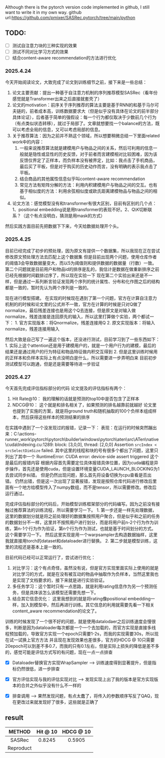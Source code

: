 Although there is the pytorch version code implemented in github, I still want to write it in my own way.
github url:https://github.com/pmixer/SASRec.pytorch/tree/main/python

## TODO:
- [ ] 测试自注意力块的三种实现的效果
- [ ] 测试不同对比学习方式的效果
- [ ] 结合content-aware recommendation的方法进行优化

### 2025.4.24
今天开始阅读论文，大致完成了论文到训练细节之前，接下来是一些总结：
1. 论文主要贡献：提出一种基于自注意力机制的序列推荐模型SASRec（看年份感觉就是Transformer出来之后直接就套壳了）
2. 论文的motivation：前序关于序列推荐的算法主要是基于RNN的和基于马尔可夫链的，前者成本高，训练数据要求大（但是似乎没有具体在论文的前半部分具体论证），后者基于简单的强假设：每一个行为都仅取决于少数前几个行为（有点类似状态转移），就过于局部了。文章就想要找一个balance的方法，既可以考虑全局的信息，又可以考虑局部的信息。
3. 关于推荐算法：因为之前并不熟这个领域，所以想要稍微总结一下里面related work中的内容：
    1. 一般来说推荐算法就是建模用户与物品之间的关系，然后可利用的信息一般就是隐性或显性的历史反馈，对于前者而言建模相对比较困难，因为该反馈仅界定了正样本，而负样本没有被界定，比如：我点击了手机商品，最后买了平板，但是对于购买的历史动作而言，没有明确的表示我点击了平板。
    2. 结合商品的其他属性信息似乎叫content-aware recommendation
    3. 常见方法有矩阵分解的方法：利用内积建模用户与物品之间的交互。也有基于相似度的方法：利用余弦相似度或欧氏距离建模物品与物品之间的相似。
4. 论文方法：感觉模型没有和transformer有很大区别，目前有区别的几个点：1、positional embedding说是用transformer的表现不好。2、Q\K切断联系？（这个有点没明白，猜测是用mask的方式）

然后实践方面目前先把数据下下来，今天给数据处理开个头。

### 2025.4.25
目前已经完成了初步的预处理，因为原文有提供一个数据集，所以我现在正在尝试修改原文预处理方法去匹配上这个数据集
但是目前出现两个问题，使用仓库作者的阈值3会导致数据量变大，而以5为阈值则和提供数据的数据量（行数）一致。
第二个问题就是目前用户和物品id的排序是乱的，我估计是数据在做重新排序之前已经先根据时间戳排过序了，所以现在实验一下
现在第二个实验出来还是不一样，但是通过一系列断言验证发现两个序列的统计属性、分布和化作图之后的结构都是一致的，暂时先认为两个序列是一致的。

现在进行模型搭建。
在实现的时候现在遇到了第一个问题，官方在计算自注意力机制的的时候和论文里的公式并不一致，官方在计算的时候是只对Q做了normalize，最后残差连接也是用这个Q去连接，但是原文是对输入做normalize，残差连接是连回原先的输入，所以这里打算做个实验，两个都试一下：
    1. 官方实现版本：将Qnormalize，残差连接用Q
    2. 原文实现版本：将输入normalize，残差连接用输入

然后大致是自己写了一遍这个版本，还没进行测试，目前学习到了一些东西如下：
    1. 实际上这个attention还是用于建模用户的，就是一个用户行为的建模，最后的结果还是通过用户的行为特征和物品特征做内积交互得到
    2. 但是这里训练时候用的正样本和负样本实际上有点没明白是什么，所以需要进一步弄明白来
目前初步测试模型可以跑通，但是还是需要等待进一步验证

### 2025.4.27
今天首先完成评估指标部分的代码
论文提及的评估指标有两个：
1. Hit Rate@10： 我的理解的话就是预测的top10中是否包含了正样本
2. NDCG@10： 这个就是和排名相关了，如果预测的排名越靠前就越好
论文里也提到了实施的方案，就是将ground truth和随机抽取的100个负样本组成样本，然后获得这些样本的预测结果的排序

在实践中遇到了一个没发现过的报错，记录一下：
表现：在运行的时候突然蹦出来：C:\actions-runner\_work\pytorch\pytorch\builder\windows\pytorch\aten\src\ATen\native\cuda\Indexing.cu:1289: block: [3,0,0], thread: [2,0,0] Assertion `srcIndex < srcSelectDimSize` failed.  其中这里的线程和块的号有很多个都出了问题，这里只列出了其中一个
RuntimeError: CUDA error: device-side assert triggered  这个是最后的报错内容
根据内容首先需要定位具体报错具体位置，因为cuda编程是异步操作，首先还是使用cuda，但是设置环境变量CUDA_LAUNCH_BLOCKING为1去尝试同步纠错。
但是仍然出现问题，那么首先将设备切换为cpu查看是否出错。
仍然出错，但是这一次出现了显著报错，发现是按照仓库代码进行修改后里面有一个地方给模型传入了numpy数组，而不是tensor，所以需要修改。修改后运行通过。

完成评估指标部分的代码后，开始模型训练框架部分的代码编写。因为之前没有接触过推荐算法的训练流程，所以需要学习一下。
    1. 第一步还是一样先处理数据，这里的数据划分就是将之前处理好的数据集按照用户聚合，但是似乎和之前的任务的数据划分不一样，这里并不按照用户进行划分，而是将用户前n-2个行为作为训练，第n-1个行为作为验证，第n个行为作为测试，也就是基于时间划分的方式。这个需要学习一下。
    然后这里实现是用一个warpsampler去构造数据抽样，这里我就直接用torch的dataset和dataloader进行替换。
    2. 第二步就是模型训练，这里的流程还是基本上是一致的。

目前代码已经可以正常运行了，尝试进行优化：
1. 对比学习：这个有点奇怪，虽然没有说，但是官方实现里面实际上使用的就是对比学习的方式，就是在没有被互动的物品中抽取作为负样本，当然这里我也是实现了文档要求的，接下来就是进行实验验证。
2. 多任务学习：这个暂时只有一点思路，就是利用rating信息作为另一个预测任务，但是具体该怎么该模型还需要先想一下。
3. 结合其它信息优化： 这里我想到的就是将rating像positional embedding一样，加入到模型中，然后再进行训练。其它信息的利用就需要先看一下相关content_aware recommendation的论文了。


训练的时候发现了一个很不好的问题，就是使用datalodaer之后训练速度会慢很多，判断是因为dataloader每次都是一个一个去加载的，而官方实现是直接多线程预加载的，导致官方实现一个epoch只需要1-2s，而我的实现需要30s，所以现在试一试换上官方方法
并且现在发现效果也差很多，官方的HDCG @ 10只需要20epoch可以到差不多0.7，而我的只有0.1左右，但是实际上损失的降低是差不多的，感觉可能是评估方式写的有问题，现在一点一点排查
- [x] Dataloader替换官方实现WrapSampler  -->  训练速度得到显著提升，但是指标仍然很低，进一步排查
- [x] 官方评估实现与我的评估实现对比 --> 发现实现上出了我的版本是官方实现版本的合并之外似乎没有什么不一样的
- [x] 排查调用  -->  果然发现问题，有点太蠢了，将传入的参数顺序写反了QAQ，现在更改过来就发现好了很多，这些就是正确了


## result
|   METHOD  | Hit @ 10 | HDCG @ 10   |
|  :----:   |  :----:  |   :----:    |
| SASRec    |  0.8245  | 0.5905      |
| Reproduct |          |             |